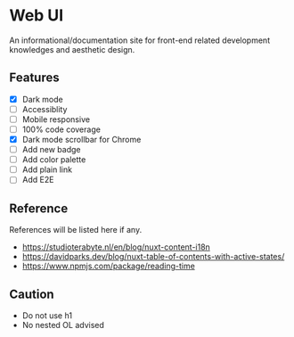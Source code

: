# Web UI

An informational/documentation site for front-end related development knowledges and aesthetic design.

## Features

- [x] Dark mode
- [ ] Accessiblity
- [ ] Mobile responsive
- [ ] 100% code coverage
- [x] Dark mode scrollbar for Chrome
- [ ] Add new badge
- [ ] Add color palette
- [ ] Add plain link
- [ ] Add E2E

## Reference

References will be listed here if any.

- https://studioterabyte.nl/en/blog/nuxt-content-i18n
- https://davidparks.dev/blog/nuxt-table-of-contents-with-active-states/
- https://www.npmjs.com/package/reading-time

## Caution

- Do not use h1
- No nested OL advised
